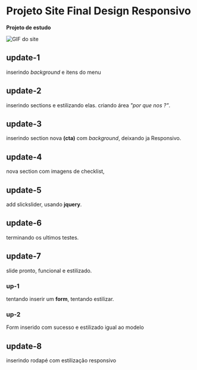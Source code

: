 # Projeto Site Final Design Responsivo
**Projeto de estudo**

![GIF do site](images/sitegif.gif)

## update-1
inserindo *background* e itens do menu

## update-2
inserindo sections e estilizando elas.
criando área *"por que nos ?"*.

## update-3
inserindo section nova **(cta)** com *background*,
deixando ja Responsivo.

## update-4
nova section com imagens de checklist,

## update-5
add slickslider, usando **jquery**.

## update-6
terminando os ultimos testes.

## update-7
slide pronto, funcional e estilizado.


### up-1
tentando inserir um **form**,
tentando estilizar.

### up-2 
Form inserido com sucesso e estilizado igual ao modelo

## update-8
inserindo rodapé com estilização
responsivo
